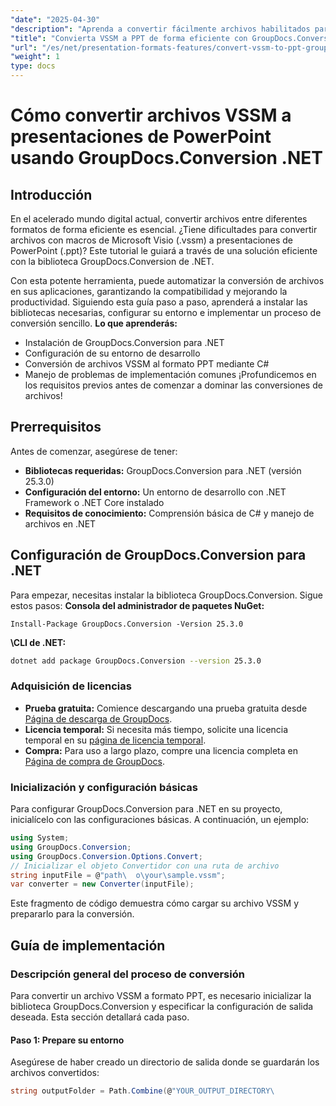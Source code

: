 ```yaml
---
"date": "2025-04-30"
"description": "Aprenda a convertir fácilmente archivos habilitados para macros de Visio (VSSM) a presentaciones de PowerPoint con la potente biblioteca .NET GroupDocs.Conversion. Siga nuestra guía paso a paso para una conversión de archivos fluida."
"title": "Convierta VSSM a PPT de forma eficiente con GroupDocs.Conversion .NET&#58; una guía completa"
"url": "/es/net/presentation-formats-features/convert-vssm-to-ppt-groupdocs-conversion-net/"
"weight": 1
type: docs
---
```

# Cómo convertir archivos VSSM a presentaciones de PowerPoint usando GroupDocs.Conversion .NET
## Introducción
En el acelerado mundo digital actual, convertir archivos entre diferentes formatos de forma eficiente es esencial. ¿Tiene dificultades para convertir archivos con macros de Microsoft Visio (.vssm) a presentaciones de PowerPoint (.ppt)? Este tutorial le guiará a través de una solución eficiente con la biblioteca GroupDocs.Conversion de .NET.

Con esta potente herramienta, puede automatizar la conversión de archivos en sus aplicaciones, garantizando la compatibilidad y mejorando la productividad. Siguiendo esta guía paso a paso, aprenderá a instalar las bibliotecas necesarias, configurar su entorno e implementar un proceso de conversión sencillo.
**Lo que aprenderás:**
- Instalación de GroupDocs.Conversion para .NET
- Configuración de su entorno de desarrollo
- Conversión de archivos VSSM al formato PPT mediante C#
- Manejo de problemas de implementación comunes
¡Profundicemos en los requisitos previos antes de comenzar a dominar las conversiones de archivos!
## Prerrequisitos
Antes de comenzar, asegúrese de tener:
- **Bibliotecas requeridas:** GroupDocs.Conversion para .NET (versión 25.3.0)
- **Configuración del entorno:** Un entorno de desarrollo con .NET Framework o .NET Core instalado
- **Requisitos de conocimiento:** Comprensión básica de C# y manejo de archivos en .NET
## Configuración de GroupDocs.Conversion para .NET
Para empezar, necesitas instalar la biblioteca GroupDocs.Conversion. Sigue estos pasos:
**Consola del administrador de paquetes NuGet:**
```plaintext
Install-Package GroupDocs.Conversion -Version 25.3.0
```
**\CLI de .NET:**
```bash
dotnet add package GroupDocs.Conversion --version 25.3.0
```
### Adquisición de licencias
- **Prueba gratuita:** Comience descargando una prueba gratuita desde [Página de descarga de GroupDocs](https://releases.groupdocs.com/conversion/net/).
- **Licencia temporal:** Si necesita más tiempo, solicite una licencia temporal en su [página de licencia temporal](https://purchase.groupdocs.com/temporary-license/).
- **Compra:** Para uso a largo plazo, compre una licencia completa en [Página de compra de GroupDocs](https://purchase.groupdocs.com/buy).
### Inicialización y configuración básicas
Para configurar GroupDocs.Conversion para .NET en su proyecto, inicialícelo con las configuraciones básicas. A continuación, un ejemplo:
```csharp
using System;
using GroupDocs.Conversion;
using GroupDocs.Conversion.Options.Convert;
// Inicializar el objeto Convertidor con una ruta de archivo
string inputFile = @"path\	o\your\sample.vssm";
var converter = new Converter(inputFile);
```
Este fragmento de código demuestra cómo cargar su archivo VSSM y prepararlo para la conversión.
## Guía de implementación
### Descripción general del proceso de conversión
Para convertir un archivo VSSM a formato PPT, es necesario inicializar la biblioteca GroupDocs.Conversion y especificar la configuración de salida deseada. Esta sección detallará cada paso.
#### Paso 1: Prepare su entorno
Asegúrese de haber creado un directorio de salida donde se guardarán los archivos convertidos:
```csharp
string outputFolder = Path.Combine(@"YOUR_OUTPUT_DIRECTORY\